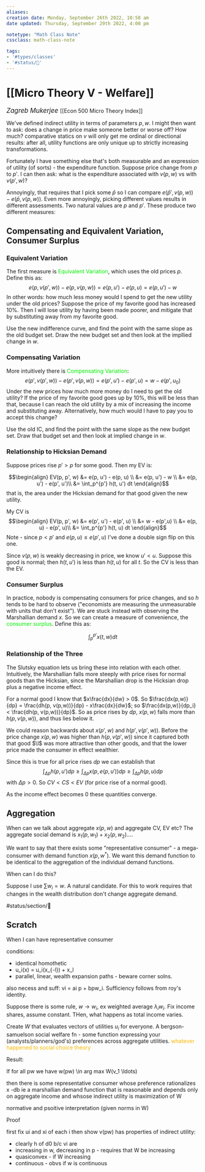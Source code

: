 ```yaml
---
aliases:
creation date: Monday, September 26th 2022, 10:58 am
date updated: Thursday, September 29th 2022, 4:00 pm

notetype: "Math Class Note"
cssclass: math-class-note

tags: 
- '#types/classes'
- '#status/🚧'
---
```


# [[Micro Theory V - Welfare]]
<span style = "font-size:120%"><i >Zagreb Mukerjee </i></span>
[[Econ 500 Micro Theory Index]]


We've defined indirect utility in terms of parameters $p,w$. I might then want to ask: does a change in price make someone better or worse off? How much? comparative statics on $v$ will only get me ordinal or directional results: after all, utility functions are only unique up to strictly increasing transformations. 

Fortunately I have something else that's both measurable and an expression of utility (of sorts) - the expenditure function. Suppose price change from $p$ to $p'$. I can then ask: what is the expenditure associated with $v(p,w)$ vs with $v(p',w)$?

Annoyingly, that requires that I pick some $\bar p$ so I can compare $e(\bar p', v(p,w)) - e(\bar p, v(p,w))$. Even more annoyingly, picking different values results in different assessments. Two natural values are $p$ and $p'$. These produce two different measures:

## Compensating and Equivalent Variation, Consumer Surplus
### Equivalent Variation

The first measure is <font color=gree>Equivalent Variation</font>, which uses the old prices $p$. Define this as: 
$$ e(p, v(p',w)) - e(p, v(p,w)) = e(p, u') - e(p,u) = e(p, u')- w$$
In other words: how much less money would I spend to get the new utility under the old prices? Suppose the price of my favorite good has increased 10%. Then I will lose utility by having been made poorer, and mitigate that by substituting away from my favorite good.  

Use the new indifference curve, and find the point with the same slope as the old budget set. Draw the new budget set and then look at the impllied change in $w$.

### Compensating Variation

More intuitively there is <font color=gree>Compensating Variation</font>: 
$$ e(p', v(p',w)) - e(p', v(p,w)) = e(p', u') - e(p', u) = w - e(p', u_0)$$
Under the new prices how much more money do I need to get the old utility? If the price of my favorite good goes up by 10%, this will be less than that, because I can reach the old utility by a mix of increasing the income and substituting away. Alternatively, how much would I have to pay you to accept this change?  

Use the old IC, and find the point with the same slope as the new budget set. Draw that budget set and then look at implied change in $w$. 

### Relationship to Hicksian Demand
Suppose prices rise $p' > p$ for some good. Then my EV is:

$$\begin{align}
EV(p, p', w) &= e(p, u') - e(p, u) \\
&= e(p, u') - w \\
&= e(p, u') - e(p', u')\\
&= \int_p^{p'} h(t, u') dt
\end{align}$$
that is, the area under the Hicksian demand for that good given the new utility. 

My CV is 
$$\begin{align}
EV(p, p', w) &= e(p', u') - e(p', u) \\
&= w - e(p',u) \\
&= e(p, u) - e(p', u)\\
&= \int_p^{p'} h(t, u) dt
\end{align}$$
Note - since $p < p'$ and $e(p,u) \leq e(p',u)$ I've done a double sign flip on this one. 

Since $v(p,w)$ is weakly decreasing in price, we know $u' < u$. Suppose this good is normal; then $h(t, u')$ is less than $h(t, u)$ for all $t$. So the CV is less than the EV. 

### Consumer Surplus

In practice, nobody is compensating consumers for price changes, and so $h$ tends to be hard to observe ("economists are measuring the unmeasurable with units that don't exist"). We are stuck instead with observing the Marshallian demand $x$. So we can create a measure of convenience, the <font color=gree>consumer surplus</font>. Define this as:

$$ \int_p^{p'} x(t, w) dt$$ 
### Relationship of the Three

The Slutsky equation lets us bring these into relation with each other. Intuitively, the Marshallian falls more steeply with price rises for normal goods than the Hicksian, since the Marshallian drop is the Hicksian drop plus a negative income effect. 


For a normal good I know that $x\frac{dx}{dw} > 0$. So $\frac{dx(p,w)}{dp} = \frac{dh(p, v(p,w))}{dp} - x\frac{dx}{dw}$; so $\frac{dx(p,w)}{dp_i} < \frac{dh(p, v(p,w))}{dp}$. So as price rises by $dp$, $x(p,w)$ falls more than $h(p,v(p,w))$, and thus lies below it. 

We could reason backwards about $x(p', w)$ and $h(p', v(p',w))$. Before the price change $x(p, w)$ was higher than $h(p, v(p', w))$ since it captured both that good $\l$ was more attractive than other goods, and that the lower price made the consumer in effect wealthier. 

Since this is true for all price rises $dp$ we can establish that $$ \int_{\Delta p} h(p, u') dp \geq \int_{\Delta p} x(p, e(p,u')) dp \geq \int_{\Delta p} h(p, u) dp $$ with $\Delta p > 0$. So $CV < CS < EV$ (for price rise of a normal good). 

As the income effect becomes $0$ these quantities converge.


## Aggregation

When can we talk about aggregate $x(p,w)$ and aggregate CV, EV etc? The aggregate social demand is $x_1(p, w_1) + x_2(p, w_2) \ldots$. 

We want to say that there exists some "representative consumer" - a mega-consumer with demand function $x(p,w^*)$. We want this demand function to be identical to the aggregation of the individual demand functions. 

When can I do this?

Suppose I use $\sum w_i = w$. A natural candidate. For this to work requires that changes in the wealth distribution don't change aggregate demand. 

#status/section/🚧 


## Scratch

When I can have representative consumer

conditions:
- identical homothetic
- u_i(x) = u_i(x_{-l}) + x_l
- parallel, linear, wealth expansion paths - beware corner solns. 

also necess and suff: vi = ai p + bpw_i. Sufficiency follows from roy's identity. 


Suppose there is some rule, $w \to w_i$, ex weighted average $\lambda_iw_i$. Fix income shares, assume constant. THen, what happens as total income varies. 

Create $W$ that evaluates vectors of utilities $u_i$ for everyone. A bergson-samuelson social welfare fn - some function expressing your (analysts/planners/god's) preferences across aggregate utilities. <font color=#F7B801>whatever happened to social choice theory</font>



Result: 

If for all pw we have w(pw) \in arg max W(v_1 \ldots) 

then there is some representative consumer whose preference rationalizes x -db ie a marshallian demand function that is reasonable and depends only on aggregate income 
and whsose indirect utility is maximization of W

normative and psoitive interpretation (given norms in W)

Proof

first fix ui and xi of each i
then show v(pw) has properties of indirect utility:
- clearly h of d0 b/c vi are
- increasing in w, decreasing in p - requires that W be increasing
- quasiconvex - if W increasing
- continuous - obvs if w is continuous
